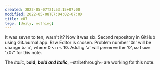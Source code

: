 ```yaml
---
created: 2022-05-07T21:53:15+07:00
modified: 2022-05-08T07:04:02+07:00
title: x07
tags: [daily, nothing]
---
```


It was seven to ten, wasn't it? Now it was six. Second repository in GitHub using GitJournal app. Raw Editor is chosen. Problem number '0n' will be change to 'n', where 0 < n < 10. Adding 'x' will preserve the '0', so I use 'x07' for this note.

The *italic*, **bold**, ***bold and italic***, ~strikethrough~ are working for this note.
